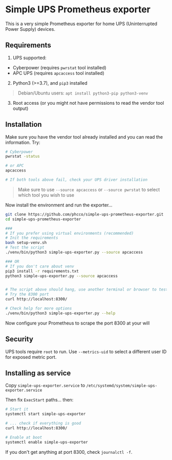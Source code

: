 # Simple UPS Prometheus exporter

This is a very simple Prometheus exporter for home UPS (Uninterrupted Power Supply) devices.

## Requirements

1. UPS supported:
- Cyberpower (requires `pwrstat` tool installed)
- APC UPS (requires `apcaccess` tool installed)

2. Python3 (>=3.7), and `pip3` installed

> Debian/Ubuntu users: `apt install python3-pip python3-venv`

3. Root access (or you might not have permissions to read the vendor tool output)

## Installation

Make sure you have the vendor tool already installed and you can read the information. Try:

```bash
# Cyberpower
pwrstat -status

# or APC
apcaccess

# If both tools above fail, check your UPS driver installation
```

> Make sure to use `--source apcaccess` or  `--source pwrstat` to select which tool you wish to use

Now install the environment and run the exporter...

```bash
git clone https://github.com/phcco/simple-ups-prometheus-exporter.git
cd simple-ups-prometheus-exporter

###
# If you prefer using virtual environments (recommended)
# Init the requirements
bash setup-venv.sh
# Test the script
./venv/bin/python3 simple-ups-exporter.py --source apcaccess

### OR
# If you don't care about venv
pip3 install -r requirements.txt
python3 simple-ups-exporter.py --source apcaccess


# The script above should hang, use another terminal or browser to test it
# Try the 8300 port
curl http://localhost:8300/

# Check help for more options
./venv/bin/python3 simple-ups-exporter.py --help
```

Now configure your Prometheus to scrape the port 8300 at your will

## Security

UPS tools require `root` to run. Use `--metrics-uid` to select a different user ID for exposed metric port.

## Installing as service

Copy `simple-ups-exporter.service` to `/etc/systemd/system/simple-ups-exporter.service`

Then fix `ExecStart` paths... then:

```bash
# Start it
systemctl start simple-ups-exporter

# ... check if everything is good
curl http://localhost:8300/

# Enable at boot
systemctl enable simple-ups-exporter
```

If you don't get anything at port 8300, check `journalctl -f`.